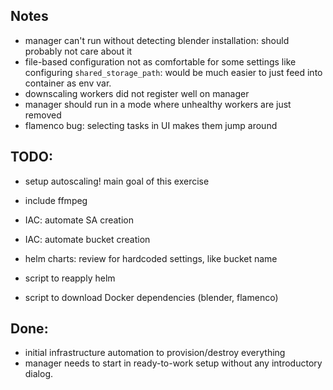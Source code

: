 ## Notes

* manager can't run without detecting blender installation: should probably not care about it
* file-based configuration not as comfortable for some settings like configuring `shared_storage_path`: would be much easier to just feed into container as env var.
* downscaling workers did not register well on manager
* manager should run in a mode where unhealthy workers are just removed
* flamenco bug: selecting tasks in UI makes them jump around



## TODO:

* setup autoscaling! main goal of this exercise
* include ffmpeg
  
* IAC: automate SA creation
* IAC: automate bucket creation
* helm charts: review for hardcoded settings, like bucket name
* script to reapply helm
* script to download Docker dependencies (blender, flamenco)

## Done:
* initial infrastructure automation to provision/destroy everything
* manager needs to start in ready-to-work setup without any introductory dialog.
